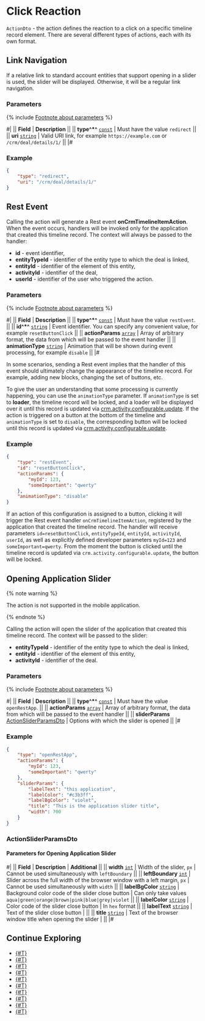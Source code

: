 # Click Reaction

`ActionDto` - the action defines the reaction to a click on a specific timeline record element. There are several different types of actions, each with its own format.

## Link Navigation

If a relative link to standard account entities that support opening in a slider is used, the slider will be displayed. Otherwise, it will be a regular link navigation.

### Parameters

{% include [Footnote about parameters](../../../../../../_includes/required.md) %}

#| 
|| **Field** | **Description** ||
|| **type^*^**
[`const`](../../../../data-types.md) | Must have the value `redirect` ||
|| **uri**
[`string`](../../../../data-types.md) | Valid URI link, for example `https://example.com` or `/crm/deal/details/1/` ||
|#

### Example

```json
{
    "type": "redirect",
    "uri": "/crm/deal/details/1/"
}
```

## Rest Event

Calling the action will generate a Rest event **onCrmTimelineItemAction**. When the event occurs, handlers will be invoked only for the application that created this timeline record. The context will always be passed to the handler:

- **id** - event identifier,
- **entityTypeId** - identifier of the entity type to which the deal is linked,
- **entityId** - identifier of the element of this entity,
- **activityId** - identifier of the deal,
- **userId** - identifier of the user who triggered the action.

### Parameters

{% include [Footnote about parameters](../../../../../../_includes/required.md) %}

#| 
|| **Field** | **Description** ||
|| **type^*^**
[`const`](../../../../data-types.md) | Must have the value `restEvent`. ||
|| **id^*^**
[`string`](../../../../data-types.md) | Event identifier. You can specify any convenient value, for example `resetButtonClick` ||
|| **actionParams**
[`array`](../../../../data-types.md) | Array of arbitrary format, the data from which will be passed to the event handler ||
|| **animationType**
[`string`](../../../../data-types.md) | Animation that will be shown during event processing, for example `disable` ||
|#

In some scenarios, sending a Rest event implies that the handler of this event should ultimately change the appearance of the timeline record. For example, adding new blocks, changing the set of buttons, etc.

To give the user an understanding that some processing is currently happening, you can use the `animationType` parameter. If `animationType` is set to **loader**, the timeline record will be locked, and a loader will be displayed over it until this record is updated via [crm.activity.configurable.update](../crm-activity-configurable-update.md). If the action is triggered on a button at the bottom of the timeline and `animationType` is set to `disable`, the corresponding button will be locked until this record is updated via [crm.activity.configurable.update](../crm-activity-configurable-update.md).

### Example

```json
{
    "type": "restEvent",
    "id": "resetButtonClick",
    "actionParams": {
        "myId": 123,
        "someImportant": "qwerty"
    },
    "animationType": "disable"
}
```

If an action of this configuration is assigned to a button, clicking it will trigger the Rest event handler `onCrmTimelineItemAction`, registered by the application that created the timeline record. The handler will receive parameters `id=resetButtonClick`, `entityTypeId`, `entityId`, `activityId`, `userId`, as well as explicitly defined developer parameters `myId=123` and `someImportant=qwerty`. From the moment the button is clicked until the timeline record is updated via `crm.activity.configurable.update`, the button will be locked.

## Opening Application Slider

{% note warning %}

The action is not supported in the mobile application.

{% endnote %}

Calling the action will open the slider of the application that created this timeline record. The context will be passed to the slider:

- **entityTypeId** - identifier of the entity type to which the deal is linked,
- **entityId** - identifier of the element of this entity,
- **activityId** - identifier of the deal.

### Parameters

{% include [Footnote about parameters](../../../../../../_includes/required.md) %}

#| 
|| **Field** | **Description** ||
|| **type^*^**
[`const`](../../../../data-types.md) | Must have the value `openRestApp`. ||
|| **actionParams**
[`array`](../../../../data-types.md) | Array of arbitrary format, the data from which will be passed to the event handler ||
|| **sliderParams**
[ActionSliderParamsDto](#actionsliderparamsdto) | Options with which the slider is opened ||
|#

### Example

```json
{
    "type": "openRestApp",
    "actionParams": {
        "myId": 123,
        "someImportant": "qwerty"
    },
    "sliderParams": {
        "labelText": "this application",
        "labelColor": "#c3b3ff",
        "labelBgColor": "violet",
        "title": "This is the application slider title",
        "width": 700
    }
}
```

### ActionSliderParamsDto

#### Parameters for Opening Application Slider

#| 
|| **Field** | **Description** | **Additional** ||
|| **width**
[`int`](../../../../data-types.md) | Width of the slider, `px` | Cannot be used simultaneously with `leftBoundary` ||
|| **leftBoundary**
[`int`](../../../../data-types.md) | Slider across the full width of the browser window with a left margin, `px` | Cannot be used simultaneously with `width` ||
|| **labelBgColor**
[`string`](../../../../data-types.md) | Background color code of the slider close button | Can only take values `aqua|green|orange|brown|pink|blue|grey|violet` ||
|| **labelColor**
[`string`](../../../../data-types.md) | Color code of the slider close button | In `hex` format ||
|| **labelText**
[`string`](../../../../data-types.md) | Text of the slider close button | ||
|| **title**
[`string`](../../../../data-types.md) | Text of the browser window title when opening the slider | ||
|#

## Continue Exploring

- [{#T}](./layout.md)
- [{#T}](./icon.md)
- [{#T}](./header.md)
- [{#T}](./body.md)
- [{#T}](./content-block.md)
- [{#T}](./footer.md)
- [{#T}](./menu-item.md)
- [{#T}](./field-types.md)
- [{#T}](./rest-app-layout-dto.md)
- [{#T}](./examples.md)